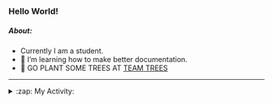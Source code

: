 ### Hello World!

##### About:
- Currently I am a student.
- 🌱 I’m learning how to make better documentation.
- 🌱 GO PLANT SOME TREES AT [TEAM TREES](https://teamtrees.org/)

---
<details>
  <summary>:zap: My Activity:</summary>
  
<!--START_SECTION:waka-->
![Code Time](http://img.shields.io/badge/Code%20Time-1%2C087%20hrs%2037%20mins-blue)

**I'm a Night 🦉** 

```text
🌞 Morning                1363 commits        ██░░░░░░░░░░░░░░░░░░░░░░░   09.40 % 
🌆 Daytime                4890 commits        ████████░░░░░░░░░░░░░░░░░   33.72 % 
🌃 Evening                4267 commits        ███████░░░░░░░░░░░░░░░░░░   29.42 % 
🌙 Night                  3982 commits        ███████░░░░░░░░░░░░░░░░░░   27.46 % 
```
📅 **I'm Most Productive on Wednesday** 

```text
Monday                   2205 commits        ████░░░░░░░░░░░░░░░░░░░░░   15.20 % 
Tuesday                  1786 commits        ███░░░░░░░░░░░░░░░░░░░░░░   12.32 % 
Wednesday                3300 commits        ██████░░░░░░░░░░░░░░░░░░░   22.76 % 
Thursday                 1903 commits        ███░░░░░░░░░░░░░░░░░░░░░░   13.12 % 
Friday                   1438 commits        ██░░░░░░░░░░░░░░░░░░░░░░░   09.92 % 
Saturday                 1329 commits        ██░░░░░░░░░░░░░░░░░░░░░░░   09.16 % 
Sunday                   2541 commits        ████░░░░░░░░░░░░░░░░░░░░░   17.52 % 
```


📊 **This Week I Spent My Time On** 

```text
🔥 Editors: 
VS Code                  7 hrs 5 mins        █████████████████████████   100.00 % 

🐱‍💻 Projects: 
CSF22                    3 hrs 54 mins       ██████████████░░░░░░░░░░░   55.10 % 
quizeco                  1 hr 45 mins        ██████░░░░░░░░░░░░░░░░░░░   24.75 % 
technocean-frontend      1 hr 11 mins        ████░░░░░░░░░░░░░░░░░░░░░   16.77 % 
praise                   12 mins             █░░░░░░░░░░░░░░░░░░░░░░░░   03.05 % 
gdsc-next-weather-app    0 secs              ░░░░░░░░░░░░░░░░░░░░░░░░░   00.22 % 
```


 Last Updated on 05/04/2023 21:07:31 UTC
<!--END_SECTION:waka-->
</details>
